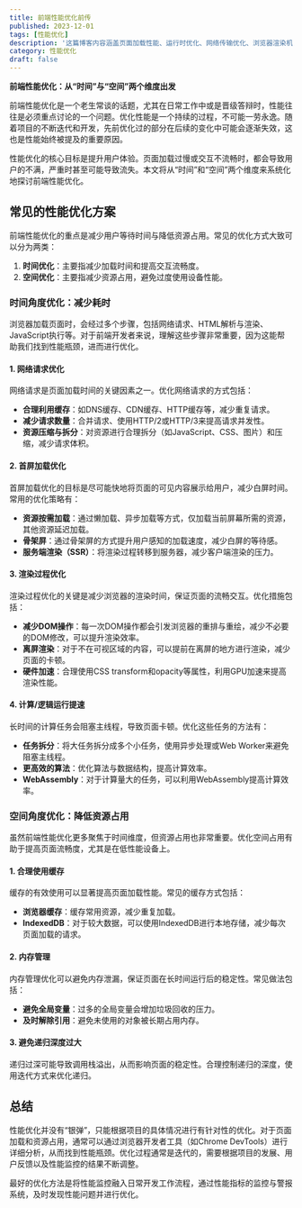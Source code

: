 ```yaml
---
title: 前端性能优化前传
published: 2023-12-01
tags: [性能优化]
description: '这篇博客内容涵盖页面加载性能、运行时优化、网络传输优化、浏览器渲染机制以及常见工具的使用，帮助开发者构建高效、流畅的用户体验。'
category: 性能优化
draft: false
---
```


**前端性能优化：从“时间”与“空间”两个维度出发**

前端性能优化是一个老生常谈的话题，尤其在日常工作中或是晋级答辩时，性能往往是必须重点讨论的一个问题。优化性能是一个持续的过程，不可能一劳永逸。随着项目的不断迭代和开发，先前优化过的部分在后续的变化中可能会逐渐失效，这也是性能始终被提及的重要原因。

性能优化的核心目标是提升用户体验。页面加载过慢或交互不流畅时，都会导致用户的不满，严重时甚至可能导致流失。本文将从“时间”和“空间”两个维度来系统化地探讨前端性能优化。

## 常见的性能优化方案

前端性能优化的重点是减少用户等待时间与降低资源占用。常见的优化方式大致可以分为两类：

1. **时间优化**：主要指减少加载时间和提高交互流畅度。
2. **空间优化**：主要指减少资源占用，避免过度使用设备性能。

### 时间角度优化：减少耗时

浏览器加载页面时，会经过多个步骤，包括网络请求、HTML解析与渲染、JavaScript执行等。对于前端开发者来说，理解这些步骤非常重要，因为这能帮助我们找到性能瓶颈，进而进行优化。

#### 1. 网络请求优化

网络请求是页面加载时间的关键因素之一。优化网络请求的方式包括：

- **合理利用缓存**：如DNS缓存、CDN缓存、HTTP缓存等，减少重复请求。
- **减少请求数量**：合并请求、使用HTTP/2或HTTP/3来提高请求并发性。
- **资源压缩与拆分**：对资源进行合理拆分（如JavaScript、CSS、图片）和压缩，减少请求体积。

#### 2. 首屏加载优化

首屏加载优化的目标是尽可能快地将页面的可见内容展示给用户，减少白屏时间。常用的优化策略有：

- **资源按需加载**：通过懒加载、异步加载等方式，仅加载当前屏幕所需的资源，其他资源延迟加载。
- **骨架屏**：通过骨架屏的方式提升用户感知的加载速度，减少白屏的等待感。
- **服务端渲染（SSR）**：将渲染过程转移到服务器，减少客户端渲染的压力。

#### 3. 渲染过程优化

渲染过程优化的关键是减少浏览器的渲染时间，保证页面的流畅交互。优化措施包括：

- **减少DOM操作**：每一次DOM操作都会引发浏览器的重排与重绘，减少不必要的DOM修改，可以提升渲染效率。
- **离屏渲染**：对于不在可视区域的内容，可以提前在离屏的地方进行渲染，减少页面的卡顿。
- **硬件加速**：合理使用CSS transform和opacity等属性，利用GPU加速来提高渲染性能。

#### 4. 计算/逻辑运行提速

长时间的计算任务会阻塞主线程，导致页面卡顿。优化这些任务的方法有：

- **任务拆分**：将大任务拆分成多个小任务，使用异步处理或Web Worker来避免阻塞主线程。
- **更高效的算法**：优化算法与数据结构，提高计算效率。
- **WebAssembly**：对于计算量大的任务，可以利用WebAssembly提高计算效率。

### 空间角度优化：降低资源占用

虽然前端性能优化更多聚焦于时间维度，但资源占用也非常重要。优化空间占用有助于提高页面流畅度，尤其是在低性能设备上。

#### 1. 合理使用缓存

缓存的有效使用可以显著提高页面加载性能。常见的缓存方式包括：

- **浏览器缓存**：缓存常用资源，减少重复加载。
- **IndexedDB**：对于较大数据，可以使用IndexedDB进行本地存储，减少每次页面加载的请求。

#### 2. 内存管理

内存管理优化可以避免内存泄漏，保证页面在长时间运行后的稳定性。常见做法包括：

- **避免全局变量**：过多的全局变量会增加垃圾回收的压力。
- **及时解除引用**：避免未使用的对象被长期占用内存。

#### 3. 避免递归深度过大

递归过深可能导致调用栈溢出，从而影响页面的稳定性。合理控制递归的深度，使用迭代方式来优化递归。

## 总结

性能优化并没有“银弹”，只能根据项目的具体情况进行有针对性的优化。对于页面加载和资源占用，通常可以通过浏览器开发者工具（如Chrome DevTools）进行详细分析，从而找到性能瓶颈。优化过程通常是迭代的，需要根据项目的发展、用户反馈以及性能监控的结果不断调整。

最好的优化方法是将性能监控融入日常开发工作流程，通过性能指标的监控与警报系统，及时发现性能问题并进行优化。
